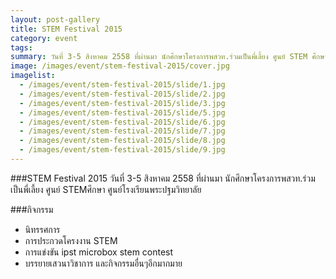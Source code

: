 ```yaml
---
layout: post-gallery
title: STEM Festival 2015
category: event
tags:
summary: วันที่ 3-5 สิงหาคม 2558 ที่ผ่านมา นักศึกษาโครงการพสวท.ร่วมเป็นพี่เลี้ยง ศูนย์ STEM ศึกษา ศูนย์โรงเรียนพระปฐมวิทยาลัย...
image: /images/event/stem-festival-2015/cover.jpg
imagelist:
  - /images/event/stem-festival-2015/slide/1.jpg
  - /images/event/stem-festival-2015/slide/2.jpg
  - /images/event/stem-festival-2015/slide/3.jpg
  - /images/event/stem-festival-2015/slide/5.jpg
  - /images/event/stem-festival-2015/slide/6.jpg
  - /images/event/stem-festival-2015/slide/7.jpg
  - /images/event/stem-festival-2015/slide/8.jpg
  - /images/event/stem-festival-2015/slide/9.jpg
---
```

###STEM Festival 2015
วันที่ 3-5 สิงหาคม 2558 ที่ผ่านมา นักศึกษาโครงการพสวท.ร่วมเป็นพี่เลี้ยง ศูนย์ STEMศึกษา ศูนย์โรงเรียนพระปฐมวิทยาลัย

###กิจกรรม
- นิทรรศการ
- การประกวดโครงงาน STEM
- การแข่งขัน ipst microbox stem contest
- บรรยายเสวนาวิชาการ และกิจกรรมอื่นๆอีกมากมาย

